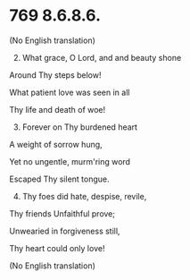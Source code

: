 # 769 8.6.8.6.

(No English translation)

2.  What grace, O Lord, and and beauty shone

Around Thy steps below!

What patient love was seen in all

Thy life and death of woe!

3.  Forever on Thy burdened heart

A weight of sorrow hung,

Yet no ungentle, murm'ring word

Escaped Thy silent tongue.

4.  Thy foes did hate, despise, revile,

Thy friends Unfaithful prove;

Unwearied in forgiveness still,

Thy heart could only love!

(No English translation)

